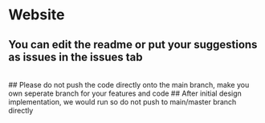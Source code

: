 # Website

## You can edit the readme or put your suggestions as issues in the issues tab 
</br>
## Please do not push the code directly onto the main branch, make you own seperate branch for your features and code
## After initial design implementation, we would run so do not push to main/master branch directly
